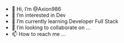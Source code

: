 - 👋 Hi, I’m @Axion986
- 👀 I’m interested in Dev
- 🌱 I’m currently learning Developer Full Stack
- 💞️ I’m looking to collaborate on ...
- 📫 How to reach me ...

<!---
Axion986/Axion986 is a ✨ special ✨ repository because its `README.md` (this file) appears on your GitHub profile.
You can click the Preview link to take a look at your changes.
--->

